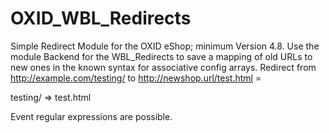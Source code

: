 OXID_WBL_Redirects
==================

Simple Redirect Module for the OXID eShop; minimum Version 4.8. 
Use the module Backend for the WBL_Redirects to save a mapping of old URLs to new ones in the known syntax for associative config arrays. 
Redirect from http://example.com/testing/ to http://newshop.url/test.html = 

testing/ => test.html

Event regular expressions are possible.
